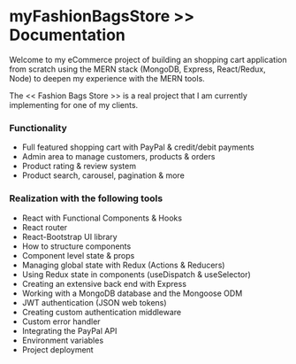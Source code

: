 # myFashionBagsStore >> Documentation

Welcome to my eCommerce project of building an shopping cart application from scratch using the MERN stack (MongoDB, Express, React/Redux, Node) to deepen my experience with the MERN tools.

The << Fashion Bags Store >> is a real project that I am currently implementing for one of my clients.

### Functionality
- Full featured shopping cart with PayPal & credit/debit payments
- Admin area to manage customers, products & orders
- Product rating & review system
- Product search, carousel, pagination & more

### Realization with the following tools
- React with Functional Components & Hooks
- React router
- React-Bootstrap UI library
- How to structure components
- Component level state & props
- Managing global state with Redux (Actions & Reducers)
- Using Redux state in components (useDispatch & useSelector)
- Creating an extensive back end with Express
- Working with a MongoDB database and the Mongoose ODM
- JWT authentication (JSON web tokens)
- Creating custom authentication middleware
- Custom error handler
- Integrating the PayPal API
- Environment variables
- Project deployment
